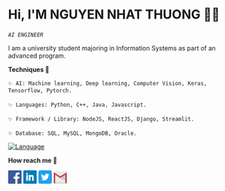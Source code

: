 # Hi, I'M NGUYEN NHAT THUONG 👋🏻
*`AI ENGINEER`*

I am a university student majoring in Information Systems as part of an advanced program.
	
<space><space>

**Techniques 🤖**

	✨ AI: Machine learning, Deep learning, Computer Vision, Keras, Tensorflow, Pytorch. 
 
  	✨ Languages: Python, C++, Java, Javascript.
   
   	✨ Framework / Library: NodeJS, ReactJS, Django, Streamlit.

	✨ Database: SQL, MySQL, MongoDB, Oracle.
<p align="left"> 
  <a href="https://github.com/ngnhthuong"><img alt="Language" src="https://denvercoder1-github-readme-stats.vercel.app/api/top-langs/?username=ngnhthuong&langs_count=4&layout=compact&theme=react&border_color=AED8E6&bg_color=0D1117&title_color=F85D7F&icon_color=F8D866" height="142px" /></a>
</p>


**How reach me 📩**
<p align="left">
    	<code><a href="https://www.facebook.com/zu.itpc/"><img width="30px" src="./images/facebook.png" title="Facebook"/></a></code>
	<code><a href="https://www.linkedin.com/in/thưởng-nguyễn-315184207/"><img width="30px" src="./images/linkedin.png" title="Linkedin"/></a></code>
	<code><a href="https://twitter.com/ThngNgu93664987"><img width="30px" src="./images/twitter.png" title="Twitter"/></a></code>
	<code><a href="mailto:thuongnn525@gmail.com"><img width="30px" src="./images/gmail.png" title="Gmail"/></a></code>
 </p>


 






